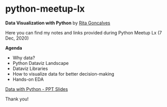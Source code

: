 # python-meetup-lx

**Data Visualization with Python** 
by [Rita Goncalves](https://www.linkedin.com/in/ritavigoncalves/) 

Here you can find my notes and links provided during
Python Meetup Lx (7 Dec, 2020) 

**Agenda**
- Why data? 
- Python Dataviz Landscape 
- Dataviz Libraries 
- How to visualize data for better decision-making 
- Hands-on EDA 

[Data with Python - PPT Slides](https://www.canva.com/design/DAEPdIsJ4mo/tp5MezhEtHsN7vUP_957-w/view?utm_content=DAEPdIsJ4mo&utm_campaign=designshare&utm_medium=link&utm_source=publishsharelink) 

Thank you!
